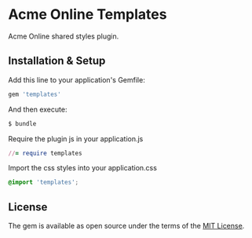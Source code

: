 # Acme Online Templates
Acme Online shared styles plugin.

## Installation & Setup
Add this line to your application's Gemfile:

```ruby
gem 'templates'
```

And then execute:
```bash
$ bundle
```

Require the plugin js in your application.js

```ruby
//= require templates
```

Import the css styles into your application.css
```css
@import 'templates';
```

## License
The gem is available as open source under the terms of the [MIT License](https://opensource.org/licenses/MIT).
